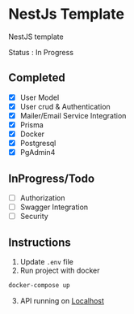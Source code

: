 # NestJs Template 
NestJS template

Status : In Progress

## Completed
- [X] User Model
- [X] User crud & Authentication
- [X] Mailer/Email Service Integration
- [X] Prisma
- [X] Docker
- [X] Postgresql
- [X] PgAdmin4

## InProgress/Todo
- [ ] Authorization
- [ ] Swagger Integration
- [ ] Security

## Instructions

1. Update `.env` file
2. Run project with docker
```bash 
docker-compose up 
```
3. API running on [Localhost](http://localhost:3000)

